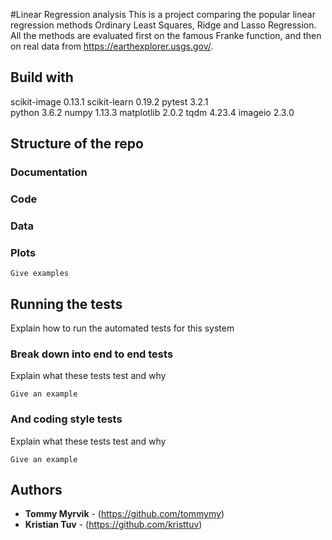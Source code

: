  #Linear Regression analysis
This is a project comparing the popular linear regression methods Ordinary Least Squares, Ridge and Lasso Regression. All the methods are evaluated first on the famous Franke function, and then on real data from https://earthexplorer.usgs.gov/.

## Build with
scikit-image    0.13.1
scikit-learn    0.19.2
pytest          3.2.1   
python          3.6.2
numpy           1.13.3
matplotlib      2.0.2 
tqdm            4.23.4
imageio         2.3.0

## Structure of the repo
### Documentation
### Code
### Data
### Plots



```
Give examples
```

## Running the tests

Explain how to run the automated tests for this system

### Break down into end to end tests

Explain what these tests test and why

```
Give an example
```

### And coding style tests

Explain what these tests test and why

```
Give an example
```




## Authors

* **Tommy Myrvik** - (https://github.com/tommymy)
* **Kristian Tuv** - (https://github.com/kristtuv)

